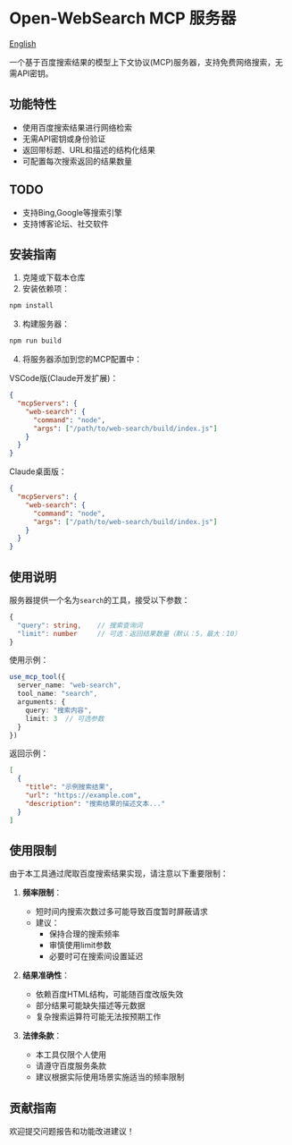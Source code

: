 # Open-WebSearch MCP 服务器

[English](./README.md)

一个基于百度搜索结果的模型上下文协议(MCP)服务器，支持免费网络搜索，无需API密钥。

## 功能特性

- 使用百度搜索结果进行网络检索
- 无需API密钥或身份验证
- 返回带标题、URL和描述的结构化结果
- 可配置每次搜索返回的结果数量

## TODO
- 支持Bing,Google等搜索引擎
- 支持博客论坛、社交软件

## 安装指南

1. 克隆或下载本仓库
2. 安装依赖项：
```bash
npm install
```
3. 构建服务器：
```bash
npm run build
```
4. 将服务器添加到您的MCP配置中：

VSCode版(Claude开发扩展)：
```json
{
  "mcpServers": {
    "web-search": {
      "command": "node",
      "args": ["/path/to/web-search/build/index.js"]
    }
  }
}
```

Claude桌面版：
```json
{
  "mcpServers": {
    "web-search": {
      "command": "node",
      "args": ["/path/to/web-search/build/index.js"]
    }
  }
}
```

## 使用说明

服务器提供一个名为`search`的工具，接受以下参数：

```typescript
{
  "query": string,    // 搜索查询词
  "limit": number     // 可选：返回结果数量（默认：5，最大：10）
}
```

使用示例：
```typescript
use_mcp_tool({
  server_name: "web-search",
  tool_name: "search",
  arguments: {
    query: "搜索内容",
    limit: 3  // 可选参数
  }
})
```

返回示例：
```json
[
  {
    "title": "示例搜索结果",
    "url": "https://example.com",
    "description": "搜索结果的描述文本..."
  }
]
```

## 使用限制

由于本工具通过爬取百度搜索结果实现，请注意以下重要限制：

1. **频率限制**：
    - 短时间内搜索次数过多可能导致百度暂时屏蔽请求
    - 建议：
        - 保持合理的搜索频率
        - 审慎使用limit参数
        - 必要时可在搜索间设置延迟

2. **结果准确性**：
    - 依赖百度HTML结构，可能随百度改版失效
    - 部分结果可能缺失描述等元数据
    - 复杂搜索运算符可能无法按预期工作

3. **法律条款**：
    - 本工具仅限个人使用
    - 请遵守百度服务条款
    - 建议根据实际使用场景实施适当的频率限制

## 贡献指南

欢迎提交问题报告和功能改进建议！
